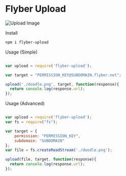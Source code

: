 # Flyber Upload 

![Upload Image](https://d13yacurqjgara.cloudfront.net/users/293483/screenshots/3012753/_031-file-upload.gif)

Install

```Bash
npm i flyber-upload
```



Usage (Simple)

```Javascript

var upload = require('flyber-upload');

var target = "PERMISSION_KEY@SUBDOMAIN.flyber.net";

upload('./doodle.png', target, function(response){
  return console.log(response.url);
});

```




Usage (Advanced)
```Javascript

var upload = require('flyber-upload');
var fs = require("fs");

var target = {
    permission: "PERMISSION_KEY",
    subdomain: "SUBDOMAIN"
};
var file = fs.createReadStream('./doodle.png');

upload(file, target, function(response){
  return console.log(response.url);
});

```